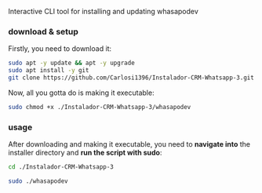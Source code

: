 Interactive CLI tool for installing and updating whasapodev

### download & setup

Firstly, you need to download it:


```bash
sudo apt -y update && apt -y upgrade
sudo apt install -y git
git clone https://github.com/Carlosi1396/Instalador-CRM-Whatsapp-3.git
```

Now, all you gotta do is making it executable:

```bash
sudo chmod +x ./Instalador-CRM-Whatsapp-3/whasapodev
```

### usage

After downloading and making it executable, you need to **navigate into** the installer directory and **run the script with sudo**:

```bash
cd ./Instalador-CRM-Whatsapp-3
```

```bash
sudo ./whasapodev
```
